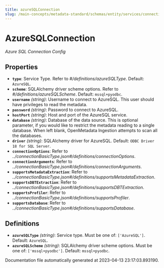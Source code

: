 ```yaml
---
title: azureSQLConnection
slug: /main-concepts/metadata-standard/schemas/entity/services/connections/database/azuresqlconnection
---
```


# AzureSQLConnection

*Azure SQL Connection Config*

## Properties

- **`type`**: Service Type. Refer to *#/definitions/azureSQLType*. Default: `AzureSQL`.
- **`scheme`**: SQLAlchemy driver scheme options. Refer to *#/definitions/azureSQLScheme*. Default: `mssql+pyodbc`.
- **`username`** *(string)*: Username to connect to AzureSQL. This user should have privileges to read the metadata.
- **`password`** *(string)*: Password to connect to AzureSQL.
- **`hostPort`** *(string)*: Host and port of the AzureSQL service.
- **`database`** *(string)*: Database of the data source. This is optional parameter, if you would like to restrict the metadata reading to a single database. When left blank, OpenMetadata Ingestion attempts to scan all the databases.
- **`driver`** *(string)*: SQLAlchemy driver for AzureSQL. Default: `ODBC Driver 18 for SQL Server`.
- **`connectionOptions`**: Refer to *../connectionBasicType.json#/definitions/connectionOptions*.
- **`connectionArguments`**: Refer to *../connectionBasicType.json#/definitions/connectionArguments*.
- **`supportsMetadataExtraction`**: Refer to *../connectionBasicType.json#/definitions/supportsMetadataExtraction*.
- **`supportsDBTExtraction`**: Refer to *../connectionBasicType.json#/definitions/supportsDBTExtraction*.
- **`supportsProfiler`**: Refer to *../connectionBasicType.json#/definitions/supportsProfiler*.
- **`supportsDatabase`**: Refer to *../connectionBasicType.json#/definitions/supportsDatabase*.
## Definitions

- **`azureSQLType`** *(string)*: Service type. Must be one of: `['AzureSQL']`. Default: `AzureSQL`.
- **`azureSQLScheme`** *(string)*: SQLAlchemy driver scheme options. Must be one of: `['mssql+pyodbc']`. Default: `mssql+pyodbc`.


Documentation file automatically generated at 2023-04-13 23:17:03.893190.

